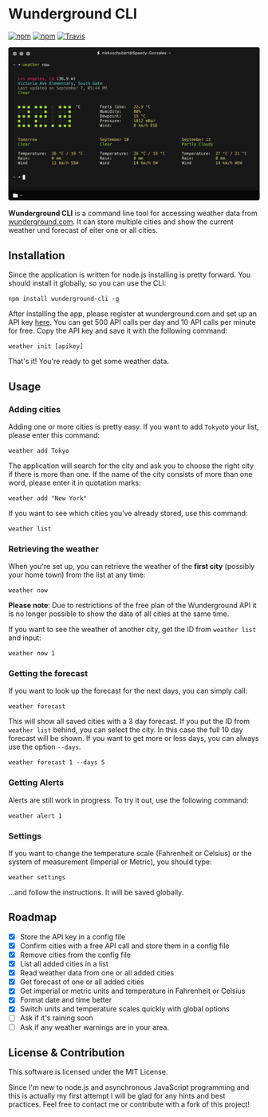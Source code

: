 # Wunderground CLI

[![npm](https://img.shields.io/npm/v/npm.svg)](https://www.npmjs.com) [![npm](https://img.shields.io/npm/l/express.svg)](https://github.com/mirkoschubert/wunderground-cli/blob/master/LICENSE) [![Travis](https://img.shields.io/travis/mirkoschubert/wunderground-cli.svg)](https://travis-ci.org/mirkoschubert/wunderground-cli)

![picture](./wunderground.png)

**Wunderground CLI** is a command line tool for accessing weather data from [wunderground.com](https://www.wunderground.com). It can store multiple cities and show the current weather und forecast of eiter one or all cities.

## Installation

Since the application is written for node.js installing is pretty forward. You should install it globally, so you can use the CLI:

```
npm install wunderground-cli -g
```
After installing the app, please register at wunderground.com and set up an API key [here](https://www.wunderground.com/weather/api). You can get 500 API calls per day and 10 API calls per minute for free. Copy the API key and save it with the following command:

```
weather init [apikey]
```
That's it! You're ready to get some weather data.

## Usage

### Adding cities

Adding one or more cities is pretty easy. If you want to add `Tokyo`to your list, please enter this command:

```
weather add Tokyo
```
The application will search for the city and ask you to choose the right city if there is more than one. If the name of the city consists of more than one word, please enter it in quotation marks:

```
weather add "New York"
```
If you want to see which cities you've already stored, use this command:

```
weather list
```

### Retrieving the weather

When you're set up, you can retrieve the weather of the **first city** (possibly your home town) from the list at any time:

```
weather now
```

**Please note**: Due to restrictions of the free plan of the Wunderground API it is no longer possible to show the data of all cities at the same time.

If you want to see the weather of another city, get the ID from `weather list` and input:

```
weather now 1
```

### Getting the forecast

If you want to look up the forecast for the next days, you can simply call:

```
weather forecast
```

This will show all saved cities with a 3 day forecast. If you put the ID from `weather list` behind, you can select the city. In this case the full 10 day forecast will be shown. If you want to get more or less days, you can always use the option `--days`.

```
weather forecast 1 --days 5
```

### Getting Alerts

Alerts are still work in progress. To try it out, use the following command:

```
weather alert 1
```

### Settings

If you want to change the temperature scale (Fahrenheit or Celsius) or the system of measurement (Imperial or Metric), you should type:

```
weather settings
```

...and follow the instructions. It will be saved globally.

## Roadmap

- [x] Store the API key in a config file
- [x] Confirm cities with a free API call and store them in a config file
- [x] Remove cities from the config file
- [x] List all added cities in a list
- [x] Read weather data from one or all added cities
- [x] Get forecast of one or all added cities
- [x] Get imperial or metric units and temperature in Fahrenheit or Celsius
- [x] Format date and time better
- [x] Switch units and temperature scales quickly with global options
- [ ] Ask if it's raining soon
- [ ] Ask if any weather warnings are in your area.

## License & Contribution

This software is licensed under the MIT License.

Since I'm new to node.js and asynchronous JavaScript programming and this is actually my first attempt I will be glad for any hints and best practices. Feel free to contact me or contribute with a fork of this project!
